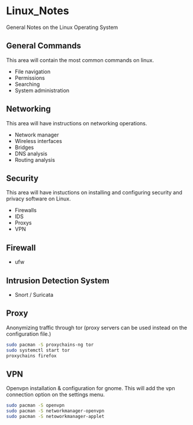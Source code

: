 # Linux_Notes 

General Notes on the Linux Operating System

## General Commands

This area will contain the most common commands on linux.

* File navigation
* Permissions
* Searching
* System administration

## Networking

This area will have instructions on networking operations.

* Network manager
* Wireless interfaces
* Bridges
* DNS analysis
* Routing analysis

## Security

This area will have instuctions on installing and configuring security and privacy software on Linux.

* Firewalls
* IDS
* Proxys
* VPN

## Firewall
* ufw

## Intrusion Detection System
* Snort / Suricata

## Proxy

Anonymizing traffic through tor (proxy servers can be used instead on the configuration file.)

```bash
sudo pacman -S proxychains-ng tor
sudo systemctl start tor
proxychains firefox
```

## VPN

Openvpn installation & configuration for gnome. This will add the vpn connection option on the settings menu.

```bash
sudo pacman -S openvpn 
sudo pacman -S networkmanager-openvpn 
sudo pacman -S netoworkmanager-applet 
```
